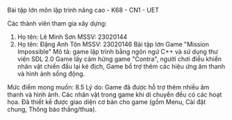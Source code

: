 Bài tập lớn môn lập trình nâng cao - K68 - CN1 - UET

Các thành viên tham gia xây dựng:
  1. Họ tên: Lê Minh Sơn
     MSSV: 23020144
  2. Họ tên: Đặng Anh Tôn
     MSSV: 23020146
Bài tập lớn Game "Mission Impossible"
Mô tả: game lập trình bằng ngôn ngứ C++ và sử dụng thư viện SDL 2.0
  Game lấy cảm hứng game "Contra", người chơi điều khiển nhân vật chiến đấu lại kẻ địch,
Game bổ trợ thêm các hiệu ứng âm thanh và hình ảnh sống động.

Mức điểm mong muốn: 8.5
  Lý do: Game đã được hỗ trợ thêm nhiều âm thanh và hình ảnh. Các nhân vật trong game
khi di chuyển đều có các hoạt họa. Đã thiết kế được giao diện cơ bản cho game (gồm Menu, Cài đặt chung,
Thông báo thắng/thua). 
